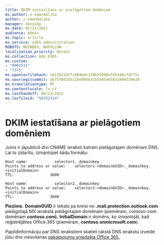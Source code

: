 ```yaml
---
title: DKIM iestatīšana ar pielāgotiem domēniem
ms.author: v-smandalika
author: v-smandalika
manager: dansimp
ms.date: 02/22/2021
audience: Admin
ms.topic: article
ms.service: o365-administration
ROBOTS: NOINDEX, NOFOLLOW
localization_priority: Normal
ms.collection: Adm_O365
ms.custom:
- "9002531"
- "7375"
ms.openlocfilehash: cb1f621dffc88464c339b55998efb5440cfd775c
ms.sourcegitcommit: ab75f66355116e995b3cb5505465b31989339e28
ms.translationtype: MT
ms.contentlocale: lv-LV
ms.lasthandoff: 08/13/2021
ms.locfileid: "58332314"
---
```

# <a name="set-up-dkim-with-custom-domains"></a>DKIM iestatīšana ar pielāgotiem domēniem

Jums ir jāpublicē divi CNAME ieraksti katram pielāgotajam domēnam DNS. Lai to izdarītu, izmantojiet šādu formātu:

```console
Host name:            selector1._domainkey
Points to address or value:    selector1-<domainGUID>._domainkey.<initialDomain>
TTL:                3600

Host name:            selector2._domainkey
Points to address or value:    selector2-<domainGUID>._domainkey.<initialDomain>
TTL:                3600
```
**Piezīme.** **DomainGUID** ir teksts pa kreisi no **.mail.protection.outlook.com** pielāgotajā MX ierakstā pielāgotajam domēnam (piemēram, contoso-com domēnam **contoso.com).** **InitialDomain** ir domēns, ko izmantojāt, kad reģistrējāties Office 365 (piemēram, **contoso.onmicrosoft.com**).

Papildinformāciju par DNS ierakstiem skatiet rakstā DNS ierakstu izveide jūsu dns viesošanas [pakalpojumu sniedzēja Office 365.](https://docs.microsoft.com/microsoft-365/admin/get-help-with-domains/create-dns-records-at-any-dns-hosting-provider)